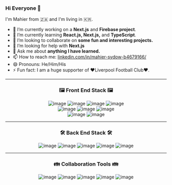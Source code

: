 ### Hi Everyone 👋

I'm Mahier from 🇿🇦 and I'm living in 🇰🇷.

- 🔭 I’m currently working on a **Next.js** and **Firebase project**.
- 🌱 I’m currently learning **React.js, Next.js,** and **TypeScript**.
- 👯 I’m looking to collaborate on **some fun and interesting projects.**
- 🤔 I’m looking for help with **Next.js**
- 💬 Ask me about **anything I have learned.**
- 📫 How to reach me: [linkedin.com/in/mahier-sydow-b4679166/](https://www.linkedin.com/in/mahier-sydow-b4679166/)
- 😄 Pronouns: He/Him/His
- ⚡ Fun fact: I am a huge supporter of ❤️Liverpool Football Club❤️.
  
***

<div align=center>
  
### 🖼️ Front End Stack 🖼️
![image](https://user-images.githubusercontent.com/66983127/148712791-a9091dbc-dfe5-4d67-a285-daad6092fd0c.png)
![image](https://user-images.githubusercontent.com/66983127/148712855-0a26389f-166c-42e2-924e-07a46178e95a.png)
![image](https://user-images.githubusercontent.com/66983127/148712874-43e0081d-b203-40c8-96d2-dd1fd22cc5c0.png)
![image](https://user-images.githubusercontent.com/66983127/148712898-54e91eeb-053d-4fd6-9b11-fc39059d3c06.png)
</br>
![image](https://user-images.githubusercontent.com/66983127/148712912-9532dac7-42c9-46d2-aaa4-28cf8892170f.png)
![image](https://user-images.githubusercontent.com/66983127/148712939-7a33ec80-e7b7-4d39-86f3-749aca350bae.png)
![image](https://user-images.githubusercontent.com/66983127/148712962-ecd7222b-b9e2-4de3-91a2-060184bb9b19.png)
</br>
![image](https://img.shields.io/badge/-next.js-black?style=for-the-badge&logo=next.js)
![image](https://img.shields.io/badge/-typescript-midnightblue?style=for-the-badge&logo=typescript)

</div>

***

<div align=center>

### 🛠️ Back End Stack 🛠️
![image](https://user-images.githubusercontent.com/66983127/148713286-1396033f-271e-4235-8973-133150664c94.png)
![image](https://user-images.githubusercontent.com/66983127/148713301-9ac71728-2bf8-4c1f-ab5c-b4d7714302b8.png)
![image](https://img.shields.io/badge/-node.js-grey?style=for-the-badge&logo=node.js)
![image](https://img.shields.io/badge/-mysql-orange?style=for-the-badge&logo=mysql)
![image](https://img.shields.io/badge/-mongo_db-grey?style=for-the-badge&logo=mongodb)

</div>  
  
***
  
<div align=center>

### 👪 Collaboration Tools 👪
![image](https://user-images.githubusercontent.com/66983127/148713351-a9976e86-a58d-4d87-a360-597a3d176b87.png)
![image](https://user-images.githubusercontent.com/66983127/148712982-5dedf314-a100-4073-93a0-fd76f04e8d87.png)
![image](https://user-images.githubusercontent.com/66983127/148712994-b6da2372-ab1e-42b7-8d6e-b9027ee09564.png)
![image](https://user-images.githubusercontent.com/66983127/148713124-e5d1cbce-0d2f-4bc4-a947-5801296cb57c.png)
![image](https://img.shields.io/badge/-jira-blue?style=for-the-badge&logo=jira)

</div>
